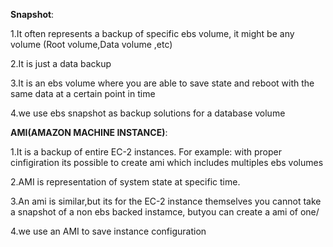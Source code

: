 **Snapshot**:

1.It often represents a backup of specific ebs volume, it might be any volume (Root volume,Data volume ,etc)

2.It is just a data backup

3.It is an ebs volume where you are able to save state and reboot with the same data at a certain point in time

4.we use ebs snapshot as backup solutions for a database volume


**AMI(AMAZON MACHINE INSTANCE)**:

1.It is a backup of entire EC-2 instances. For example: with proper cinfigiration its possible to create ami
   which includes multiples ebs volumes
   
2.AMI is representation of system state at specific time.

3.An ami is similar,but its for the EC-2 instance themselves you cannot take a snapshot of a non ebs backed instamce,
butyou can create a ami of one/

4.we use an AMI to save instance configuration
